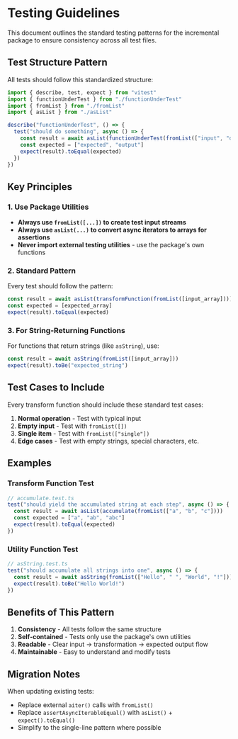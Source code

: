 # Testing Guidelines

This document outlines the standard testing patterns for the incremental package to ensure consistency across all test files.

## Test Structure Pattern

All tests should follow this standardized structure:

```typescript
import { describe, test, expect } from "vitest"
import { functionUnderTest } from "./functionUnderTest"
import { fromList } from "./fromList"
import { asList } from "./asList"

describe("functionUnderTest", () => {
  test("should do something", async () => {
    const result = await asList(functionUnderTest(fromList(["input", "data"])))
    const expected = ["expected", "output"]
    expect(result).toEqual(expected)
  })
})
```

## Key Principles

### 1. Use Package Utilities
- **Always use `fromList([...])` to create test input streams**
- **Always use `asList(...)` to convert async iterators to arrays for assertions**
- **Never import external testing utilities** - use the package's own functions

### 2. Standard Pattern
Every test should follow the pattern:
```typescript
const result = await asList(transformFunction(fromList([input_array])))
const expected = [expected_array]
expect(result).toEqual(expected)
```

### 3. For String-Returning Functions
For functions that return strings (like `asString`), use:
```typescript
const result = await asString(fromList([input_array]))
expect(result).toBe("expected_string")
```

## Test Cases to Include

Every transform function should include these standard test cases:

1. **Normal operation** - Test with typical input
2. **Empty input** - Test with `fromList([])`
3. **Single item** - Test with `fromList(["single"])`
4. **Edge cases** - Test with empty strings, special characters, etc.

## Examples

### Transform Function Test
```typescript
// accumulate.test.ts
test("should yield the accumulated string at each step", async () => {
  const result = await asList(accumulate(fromList(["a", "b", "c"])))
  const expected = ["a", "ab", "abc"]
  expect(result).toEqual(expected)
})
```

### Utility Function Test
```typescript
// asString.test.ts
test("should accumulate all strings into one", async () => {
  const result = await asString(fromList(["Hello", " ", "World", "!"]))
  expect(result).toBe("Hello World!")
})
```

## Benefits of This Pattern

1. **Consistency** - All tests follow the same structure
2. **Self-contained** - Tests only use the package's own utilities
3. **Readable** - Clear input → transformation → expected output flow
4. **Maintainable** - Easy to understand and modify tests

## Migration Notes

When updating existing tests:
- Replace external `aiter()` calls with `fromList()`
- Replace `assertAsyncIterableEqual()` with `asList()` + `expect().toEqual()`
- Simplify to the single-line pattern where possible